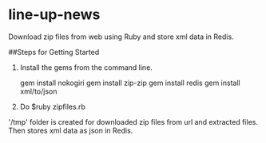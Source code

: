 # line-up-news
Download zip files from web using Ruby and store xml data in Redis.

##Steps for Getting Started
1. Install the gems from the command line.

	gem install nokogiri
	gem install zip-zip
	gem install redis
	gem install xml/to/json

2. Do $ruby zipfiles.rb

'/tmp' folder is created for downloaded zip files from url and extracted files. Then stores xml data as json in Redis.




